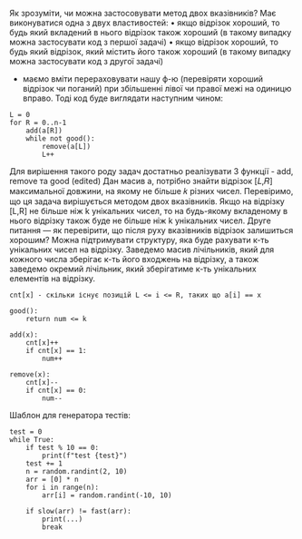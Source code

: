Як зрозуміти, чи можна застосовувати метод двoх вказівників?
Має виконуватися одна з двух властивостей:
• якщо відрізок хороший, то будь який вкладений в нього відрізок також хороший (в такому випадку можна застосувати код з першої задачі)
• якщо відрізок хороший, то будь який відрізок, який містить його також хороший  (в такому випадку можна застосувати код з другої задачі)
+ маємо вміти перераховувати нашу ф-ю (перевіряти хороший відрізок чи поганий) при збільшенні лівої чи правої межі на одиницю вправо.
Тоді код буде виглядати наступним чином:

```
L = 0
for R = 0..n-1
    add(a[R])
    while not good():
        remove(a[L])
        L++
```

Для вирішення такого роду задач достатньо реалізувати 3 функції - add, remove та good (edited) 
Дан масив а, потрібно знайти відрізок [𝐿,𝑅] максимальної довжини, на якому не більше 𝑘 різних чисел.
Перевіримо, що ця задача вирішується методом двох вказівників.
Якщо на відрізку [L,R] не більше ніж k унікальних чисел, то на будь-якому вкладеному в нього відрізку також буде не більше ніж k унікальних чисел.
Друге питання — як перевірити, що після руху вказівників відрізок залишиться хорошим?
Можна підтримувати структуру, яка буде рахувати к-ть унікальних чисел на відрізку.
Заведемо масив лічільників, який для кожного числа зберігає к-ть його входжень на відрізку, а також заведемо окремий лічільник, який зберігатиме к-ть унікальних елементів на відрізку.

```
cnt[x] - скільки існує позицій L <= i <= R, таких що a[i] == x

good():
    return num <= k

add(x):
    cnt[x]++
    if cnt[x] == 1:
        num++

remove(x):
    cnt[x]--
    if cnt[x] == 0:
        num--
```

Шаблон для генератора тестів:
```
test = 0
while True:
    if test % 10 == 0:
        print(f"test {test}")
    test += 1
    n = random.randint(2, 10)
    arr = [0] * n
    for i in range(n):
        arr[i] = random.randint(-10, 10)

    if slow(arr) != fast(arr):
        print(...)
        break
```
